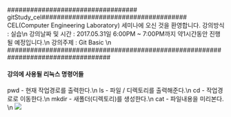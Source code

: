 ################################## gitStudy_cel######################################
  CEL(Computer Engineering Laboratory) 세미나에 오신 것을 환영합니다.
  강의방식 : 실습\n
  강의날짜 및 시간 : 2017.05.31일 6:00PM ~ 7:00PM까지 약1시간동안 진행될 예정입니다.\n
  강의주제 : Git Basic \n
###################################################################################
  
 #### 강의에 사용될 리눅스 명령어들 #### 
 pwd - 현재 작업경로를 출력한다.\n 
 ls - 파일 / 디렉토리를 출력해준다.\n 
 cd - 작업경로로 이동한다.\n
 mkdir - 새폴더(디렉토리)를 생성한다.\n 
 cat - 파일내용을 미리본다. \n
<img src = "https://octodex.github.com/images/mountietocat.png">

